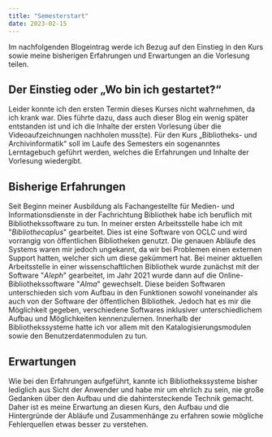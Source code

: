 ```yaml
---
title: "Semesterstart"
date: 2023-02-15
---
```


Im nachfolgenden Blogeintrag werde ich Bezug auf den Einstieg in den Kurs sowie meine bisherigen Erfahrungen und Erwartungen an die Vorlesung teilen.

## Der Einstieg oder „Wo bin ich gestartet?“
Leider konnte ich den ersten Termin dieses Kurses nicht wahrnehmen, da ich krank war. Dies führte dazu, dass auch dieser Blog ein wenig später entstanden ist und ich die Inhalte der ersten Vorlesung über die Videoaufzeichnungen nachholen muss(te).  Für den Kurs „Bibliotheks- und Archivinformatik“ soll im Laufe des Semesters ein sogenanntes Lerntagebuch geführt werden, welches die Erfahrungen und Inhalte der Vorlesung wiedergibt. 

## Bisherige Erfahrungen
Seit Beginn meiner Ausbildung als Fachangestellte für Medien- und Informationsdienste in der Fachrichtung Bibliothek habe ich beruflich mit Bibliothekssoftware zu tun. In meiner ersten Arbeitsstelle habe ich mit "_Bibliothecaplus_" gearbeitet. Dies ist eine Software von OCLC und wird vorrangig von öffentlichen Bibliotheken genutzt. Die genauen Abläufe des Systems waren mir jedoch ungekannt, da wir bei Problemen einen externen Support hatten, welcher sich um diese gekümmert hat. Bei meiner aktuellen Arbeitsstelle in einer wissenschaftlichen Bibliothek wurde zunächst mit der Software "_Aleph_" gearbeitet, im Jahr 2021 wurde dann auf die Online-Bibliothekssoftware "_Alma_" gewechselt. Diese beiden Softwaren unterschieden sich vom Aufbau in den Funktionen sowohl voneinander als auch von der Software der öffentlichen Bibliothek. Jedoch hat es mir die Möglichkeit gegeben, verschiedene Softwares inklusiver unterschiedlichem Aufbau und Möglichkeiten kennenzulernen. Innerhalb der Bibliothekssysteme hatte ich vor allem mit den Katalogisierungsmodulen sowie den Benutzerdatenmodulen zu tun. 

## Erwartungen
Wie bei den Erfahrungen aufgeführt, kannte ich Bibliothekssysteme bisher lediglich aus Sicht der Anwender und habe mir um ehrlich zu sein, nie große Gedanken über den Aufbau und die dahintersteckende Technik gemacht. Daher ist es meine Erwartung an diesen Kurs, den Aufbau und die Hintergründe der Abläufe und Zusammenhänge zu erfahren sowie mögliche Fehlerquellen etwas besser zu verstehen. 



